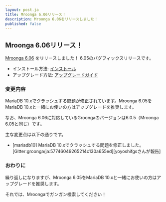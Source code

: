 ```yaml
---
layout: post.ja
title: Mroonga 6.06リリース！
description: Mroonga 6.06をリリースしました！
published: false
---
```


## Mroonga 6.06リリース！

[Mroonga 6.06](/ja/docs/news.html#release-6-06-2016-06-30) をリリースしました！
6.05のバグフィックスリリースです。

* インストール方法: [インストール](/ja/docs/install.html)
* アップグレード方法: [アップグレードガイド](/ja/docs/upgrade.html)

### 変更内容

MariaDB 10.xでクラッシュする問題が修正されています。Mroonga 6.05をMariaDB 10.xと一緒にお使いの方はアップグレードを推奨します。

なお、Mroonga 6.06に対応しているGroongaのバージョンは6.0.5（Mroonga 6.05と同じ）です。

主な変更点は以下の通りです。

* [mariadb10] MariaDB 10.xでクラッシュする問題を修正しました。[Gitter:groonga/ja:57746049265214c130a655ed][yoyoshifgsさんが報告]

### おわりに

繰り返しになりますが、Mroonga 6.05をMariaDB 10.xと一緒にお使いの方はアップグレードを推奨します。

それでは、Mroongaでガンガン検索してください！
